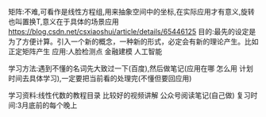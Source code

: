 矩阵:不难,可看作是线性方程组,用来抽象空间中的坐标,在实际应用才有意义,旋转也叫置换T,意义在于具体的场景应用
https://blog.csdn.net/csxiaoshui/article/details/65446125
目的:最先的设定是为了方便计算。引入一个新的概念，一种新的形式，必定会有新的理论产生。比如正定矩阵产生
应用:人脸检测点 金融建模 人工智能

学习方法:遇到不懂的名词先大致过一下(百度),然后做笔记(应用在哪 怎么用 计划时间去具体学习),一定要把当前看的处理完(不懂但要回应用)

学习资料:线性代数的教程目录  比较好的视频讲解  公众号阅读笔记(自己做)
复习时间:3月底前的每个晚上
